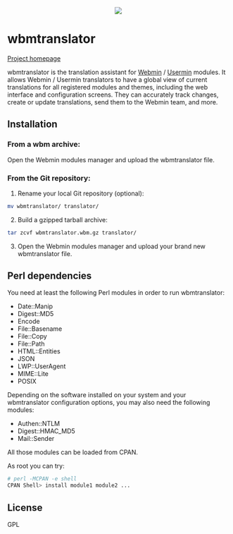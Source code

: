 <p align="center"><img src="https://wbmtranslator.esaracco.fr/images/wbmtranslator.png"/></p>

# wbmtranslator

 [Project homepage](https://wbmtranslator.esaracco.fr)

wbmtranslator is the translation assistant for [Webmin](http://www.webmin.com) / [Usermin](http://www.webmin.com/usermin.html) modules. It allows Webmin / Usermin translators to have a global view of current translations for all registered modules and themes, including the web interface and configuration screens. They can accurately track changes, create or update translations, send them to the Webmin team, and more.

## Installation

### From a wbm archive:

Open the Webmin modules manager and upload the wbmtranslator file.

### From the Git repository:

1. Rename your local Git repository (optional):
```bash
mv wbmtranslator/ translator/
```
2. Build a gzipped tarball archive:
```bash
tar zcvf wbmtranslator.wbm.gz translator/
```
3. Open the Webmin modules manager and upload your brand new wbmtranslator file.

## Perl dependencies

You need at least the following Perl modules in order to run wbmtranslator:

- Date::Manip
- Digest::MD5
- Encode
- File::Basename
- File::Copy
- File::Path
- HTML::Entities
- JSON
- LWP::UserAgent
- MIME::Lite
- POSIX

Depending on the software installed on your system and your wbmtranslator configuration options, you may also need the following modules:

- Authen::NTLM
- Digest::HMAC_MD5
- Mail::Sender

All those modules can be loaded from CPAN.

As root you can try:

```bash
# perl -MCPAN -e shell
CPAN Shell> install module1 module2 ...
```

## License
GPL
